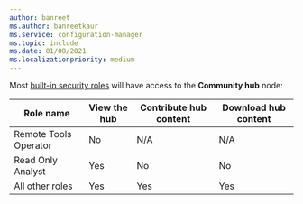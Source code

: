 ```yaml
---
author: banreet
ms.author: banreetkaur
ms.service: configuration-manager
ms.topic: include
ms.date: 01/08/2021
ms.localizationpriority: medium
---
```

<!--This file is shared by the community-hub and community-hub-contribute .md files. Headings are context driven by the article-->

Most [built-in security roles](../../../understand/fundamentals-of-role-based-administration.md) will have access to the **Community hub** node:

|Role name|View the hub| Contribute hub content|Download hub content|
|---|---|---|---|
|Remote Tools Operator|No|N/A|N/A|
|Read Only Analyst|Yes|No|No|
|All other roles|Yes|Yes|Yes|

